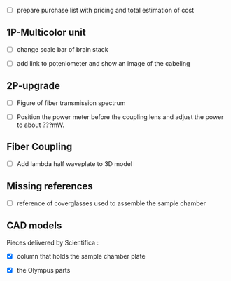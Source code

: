 - [ ] prepare purchase list with pricing and total estimation of cost

## 1P-Multicolor unit

- [ ] change scale bar of brain stack
- [ ] add link to poteniometer and show an image of the cabeling 


## 2P-upgrade
- [ ] Figure of fiber transmission spectrum
- [ ] Position the power meter before the coupling lens and adjust the power to about ???mW.



## Fiber Coupling
- [ ] Add lambda half waveplate to 3D model


## Missing references
- [ ] reference of coverglasses used to assemble the sample chamber

## CAD models

Pieces delivered by Scientifica :
- [X] column that holds the sample chamber plate
- [X] the Olympus parts



